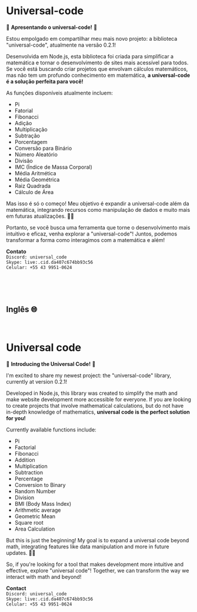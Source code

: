# Universal-code

🚀 **Apresentando o universal-code!** 🚀

Estou empolgado em compartilhar meu mais novo projeto: a biblioteca "universal-code", atualmente na versão 0.2.1! 

Desenvolvida em Node.js, esta biblioteca foi criada para simplificar a matemática e tornar o desenvolvimento de sites mais acessível para todos. Se você está buscando criar projetos que envolvam cálculos matemáticos, mas não tem um profundo conhecimento em matemática, **a universal-code é a solução perfeita para você!**

As funções disponíveis atualmente incluem:
- Pi
- Fatorial
- Fibonacci
- Adição
- Multiplicação
- Subtração
- Porcentagem
- Conversão para Binário
- Número Aleatório
- Divisão
- IMC (Índice de Massa Corporal)
- Média Aritmética
- Média Geométrica
- Raiz Quadrada
- Cálculo de Área


Mas isso é só o começo! Meu objetivo é expandir a universal-code além da matemática, integrando recursos como manipulação de dados e muito mais em futuras atualizações. 🚀✨

Portanto, se você busca uma ferramenta que torne o desenvolvimento mais intuitivo e eficaz, venha explorar a "universal-code"! Juntos, podemos transformar a forma como interagimos com a matemática e além!

**Contato**\
``Discord: universal_code``\
``Skype: live:.cid.da407c674bb93c56``\
``Celular: +55 43 9951-0624``


<br>
<br>
<br>

## Inglês 🌐

<br>

# Universal code

🚀 **Introducing the Universal Code!** 🚀

I'm excited to share my newest project: the "universal-code" library, currently at version 0.2.1! 

Developed in Node.js, this library was created to simplify the math and make website development more accessible for everyone. If you are looking to create projects that involve mathematical calculations, but do not have in-depth knowledge of mathematics, **universal code is the perfect solution for you!**

Currently available functions include:
- Pi
- Factorial
- Fibonacci
- Addition
- Multiplication
- Subtraction
- Percentage
- Conversion to Binary
- Random Number
- Division
- BMI (Body Mass Index)
- Arithmetic average
- Geometric Mean
- Square root
- Area Calculation


But this is just the beginning! My goal is to expand a universal code beyond math, integrating features like data manipulation and more in future updates. 🚀✨

So, if you're looking for a tool that makes development more intuitive and effective, explore "universal code"! Together, we can transform the way we interact with math and beyond!

**Contact**\
``Discord: universal_code``\
``Skype: live:.cid.da407c674bb93c56``\
``Celular: +55 43 9951-0624``